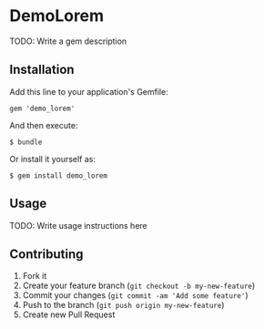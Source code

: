 # DemoLorem

TODO: Write a gem description

## Installation

Add this line to your application's Gemfile:

    gem 'demo_lorem'

And then execute:

    $ bundle

Or install it yourself as:

    $ gem install demo_lorem

## Usage

TODO: Write usage instructions here

## Contributing

1. Fork it
2. Create your feature branch (`git checkout -b my-new-feature`)
3. Commit your changes (`git commit -am 'Add some feature'`)
4. Push to the branch (`git push origin my-new-feature`)
5. Create new Pull Request
